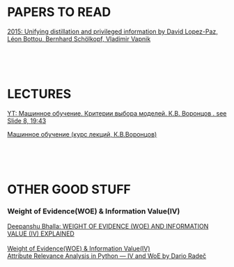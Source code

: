 # PAPERS TO READ

[2015: Unifying distillation and privileged information by 
David Lopez-Paz, Léon Bottou, Bernhard Schölkopf, Vladimir Vapnik](https://arxiv.org/abs/1511.03643)<br>

[]()<br>

[]()<br>

# LECTURES

[YT: Машинное обучение. Критерии выбора моделей. К.В. Воронцов . see Slide 8, 19:43](https://www.youtube.com/watch?v=NQGUurPrLIg)<br>

[Машинное обучение (курс лекций, К.В.Воронцов)](http://www.machinelearning.ru/wiki/index.php?title=%D0%9C%D0%B0%D1%88%D0%B8%D0%BD%D0%BD%D0%BE%D0%B5_%D0%BE%D0%B1%D1%83%D1%87%D0%B5%D0%BD%D0%B8%D0%B5_%28%D0%BA%D1%83%D1%80%D1%81_%D0%BB%D0%B5%D0%BA%D1%86%D0%B8%D0%B9%2C_%D0%9A.%D0%92.%D0%92%D0%BE%D1%80%D0%BE%D0%BD%D1%86%D0%BE%D0%B2%29)<br>

[]()<br>

[]()<br>

# OTHER GOOD STUFF
### Weight of Evidence(WOE) & Information Value(IV)

[Deepanshu Bhalla: WEIGHT OF EVIDENCE (WOE) AND INFORMATION VALUE (IV) EXPLAINED](https://www.listendata.com/2015/03/weight-of-evidence-woe-and-information.html)<br>
[]()<br>
[Weight of Evidence(WOE) & Information Value(IV)](https://www.kaggle.com/pavansanagapati/weight-of-evidence-woe-information-value-iv)<br>
[Attribute Relevance Analysis in Python — IV and WoE by Dario Radeč](https://towardsdatascience.com/attribute-relevance-analysis-in-python-iv-and-woe-b5651443fc04)<br>
[]()<br>
[]()<br>
[]()<br>


